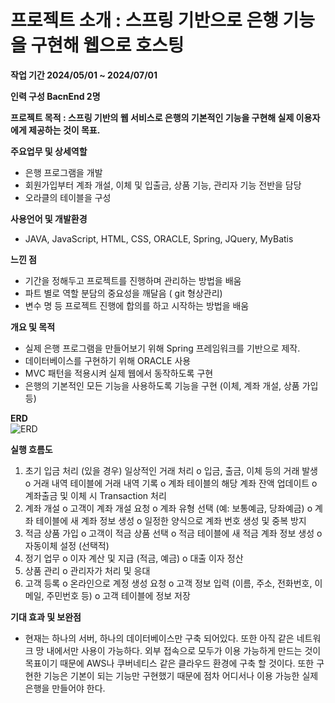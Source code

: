<h1>프로젝트 소개 : 스프링 기반으로 은행 기능을 구현해 웹으로 호스팅</h1>

<b>작업 기간	2024/05/01 ~ 2024/07/01</b>

<b>인력 구성	BacnEnd 2명</b>

<b>프로젝트 목적 :	스프링 기반의 웹 서비스로 은행의 기본적인 기능을 구현해 실제 이용자에게 제공하는 것이 목표.</b>

<b>주요업무 및 상세역할	</b>
  - 은행 프로그램을 개발
  - 회원가입부터 계좌 개설, 이체 및 입출금, 상품 기능, 관리자 기능 전반을 담당
  - 오라클의 테이블을 구성 

<b>사용언어 및 개발환경</b>
  - JAVA, JavaScript, HTML, CSS, ORACLE, Spring, JQuery, MyBatis
    
<b>느낀 점</b>
  - 기간을 정해두고 프로젝트를 진행하며 관리하는 방법을 배움
  - 파트 별로 역할 분담의 중요성을 깨달음 ( git 형상관리)
  - 변수 명 등 프로젝트 진행에 합의를 하고 시작하는 방법을 배움

<b>개요 및 목적</b>
  - 실제 은행 프로그램을 만들어보기 위해 Spring 프레임워크를 기반으로 제작. 
  - 데이터베이스를 구현하기 위해 ORACLE 사용
  - MVC 패턴을 적용시켜 실제 웹에서 동작하도록 구현
  - 은행의 기본적인 모든 기능을 사용하도록 기능을 구현 (이체, 계좌 개설, 상품 가입 등)

<b>ERD</b>	 
![ERD](https://github.com/user-attachments/assets/ceac1875-3f57-4f6c-a602-7e593736be1b)

<b>실행 흐름도</b>
1.	초기 입금 처리 (있을 경우) 일상적인 거래 처리 
  o	입금, 출금, 이체 등의 거래 발생
  o	거래 내역 테이블에 거래 내역 기록
  o	계좌 테이블의 해당 계좌 잔액 업데이트
  o	계좌출금 및 이체 시 Transaction 처리
2.	계좌 개설 
  o	고객이 계좌 개설 요청
  o	계좌 유형 선택 (예: 보통예금, 당좌예금)
  o	계좌 테이블에 새 계좌 정보 생성
  o	일정한 양식으로 계좌 번호 생성 및 중복 방지
3.	적금 상품 가입 
  o	고객이 적금 상품 선택
  o	적금 테이블에 새 적금 계좌 정보 생성
  o	자동이체 설정 (선택적)
4.	정기 업무 
  o	이자 계산 및 지급 (적금, 예금)
  o	대출 이자 정산
5.	상품 관리 
  o	관리자가 처리 및 응대
6.	고객 등록 
  o	온라인으로 계정 생성 요청
  o	고객 정보 입력 (이름, 주소, 전화번호, 이메일, 주민번호 등)
  o	고객 테이블에 정보 저장

<b>기대 효과 및 보완점</b>
  - 현재는 하나의 서버, 하나의 데이터베이스만 구축 되어있다. 또한 아직 같은 네트워크 망 내에서만 사용이 가능하다. 외부 접속으로 모두가 이용 가능하게 만드는 것이 목표이기 때문에 AWS나 쿠버네티스 같은 클라우드 환경에 구축 할 것이다. 또한 구현한 기능은 기본이 되는 기능만 구현했기 때문에 점차 어디서나 이용 가능한 실제 은행을 만들어야 한다.
